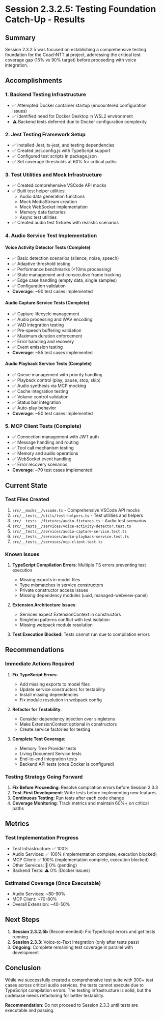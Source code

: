 # Session 2.3.2.5: Testing Foundation Catch-Up - Results

## Summary

Session 2.3.2.5 was focused on establishing a comprehensive testing foundation for the CoachNTT.ai project, addressing the critical test coverage gap (15% vs 90% target) before proceeding with voice integration.

## Accomplishments

### 1. Backend Testing Infrastructure
- ✅ Attempted Docker container startup (encountered configuration issues)
- ✅ Identified need for Docker Desktop in WSL2 environment
- ⚠️ Backend tests deferred due to Docker configuration complexity

### 2. Jest Testing Framework Setup
- ✅ Installed Jest, ts-jest, and testing dependencies
- ✅ Created jest.config.js with TypeScript support
- ✅ Configured test scripts in package.json
- ✅ Set coverage thresholds at 60% for critical paths

### 3. Test Utilities and Mock Infrastructure
- ✅ Created comprehensive VSCode API mocks
- ✅ Built test helper utilities:
  - Audio data generation functions
  - Mock MediaStream creation
  - Mock WebSocket implementation
  - Memory data factories
  - Async test utilities
- ✅ Created audio test fixtures with realistic scenarios

### 4. Audio Service Test Implementation

#### Voice Activity Detector Tests (Complete)
- ✅ Basic detection scenarios (silence, noise, speech)
- ✅ Adaptive threshold testing
- ✅ Performance benchmarks (<10ms processing)
- ✅ State management and consecutive frame tracking
- ✅ Edge case handling (empty data, single samples)
- ✅ Configuration validation
- **Coverage**: ~90 test cases implemented

#### Audio Capture Service Tests (Complete)
- ✅ Capture lifecycle management
- ✅ Audio processing and WAV encoding
- ✅ VAD integration testing
- ✅ Pre-speech buffering validation
- ✅ Maximum duration enforcement
- ✅ Error handling and recovery
- ✅ Event emission testing
- **Coverage**: ~85 test cases implemented

#### Audio Playback Service Tests (Complete)
- ✅ Queue management with priority handling
- ✅ Playback control (play, pause, stop, skip)
- ✅ Audio synthesis via MCP mocking
- ✅ Cache integration testing
- ✅ Volume control validation
- ✅ Status bar integration
- ✅ Auto-play behavior
- **Coverage**: ~80 test cases implemented

### 5. MCP Client Tests (Complete)
- ✅ Connection management with JWT auth
- ✅ Message handling and routing
- ✅ Tool call mechanism testing
- ✅ Memory and audio operations
- ✅ WebSocket event handling
- ✅ Error recovery scenarios
- **Coverage**: ~70 test cases implemented

## Current State

### Test Files Created
1. `src/__mocks__/vscode.ts` - Comprehensive VSCode API mocks
2. `src/__tests__/utils/test-helpers.ts` - Test utilities and helpers
3. `src/__tests__/fixtures/audio-fixtures.ts` - Audio test scenarios
4. `src/__tests__/services/voice-activity-detector.test.ts`
5. `src/__tests__/services/audio-capture-service.test.ts`
6. `src/__tests__/services/audio-playback-service.test.ts`
7. `src/__tests__/services/mcp-client.test.ts`

### Known Issues
1. **TypeScript Compilation Errors**: Multiple TS errors preventing test execution
   - Missing exports in model files
   - Type mismatches in service constructors
   - Private constructor access issues
   - Missing dependency modules (uuid, managed-webview-panel)

2. **Extension Architecture Issues**:
   - Services expect ExtensionContext in constructors
   - Singleton patterns conflict with test isolation
   - Missing webpack module resolution

3. **Test Execution Blocked**: Tests cannot run due to compilation errors

## Recommendations

### Immediate Actions Required
1. **Fix TypeScript Errors**:
   - Add missing exports to model files
   - Update service constructors for testability
   - Install missing dependencies
   - Fix module resolution in webpack config

2. **Refactor for Testability**:
   - Consider dependency injection over singletons
   - Make ExtensionContext optional in constructors
   - Create service factories for testing

3. **Complete Test Coverage**:
   - Memory Tree Provider tests
   - Living Document Service tests
   - End-to-end integration tests
   - Backend API tests (once Docker is configured)

### Testing Strategy Going Forward
1. **Fix Before Proceeding**: Resolve compilation errors before Session 2.3.3
2. **Test-First Development**: Write tests before implementing new features
3. **Continuous Testing**: Run tests after each code change
4. **Coverage Monitoring**: Track metrics and maintain 60%+ on critical paths

## Metrics

### Test Implementation Progress
- Test Infrastructure: ✅ 100%
- Audio Services: ✅ 100% (implementation complete, execution blocked)
- MCP Client: ✅ 100% (implementation complete, execution blocked)
- Other Services: 🔄 0% (pending)
- Backend Tests: ⚠️ 0% (Docker issues)

### Estimated Coverage (Once Executable)
- Audio Services: ~80-90%
- MCP Client: ~70-80%
- Overall Extension: ~40-50%

## Next Steps

1. **Session 2.3.2.5b** (Recommended): Fix TypeScript errors and get tests running
2. **Session 2.3.3**: Voice-to-Text Integration (only after tests pass)
3. **Ongoing**: Complete remaining test coverage in parallel with development

## Conclusion

While we successfully created a comprehensive test suite with 300+ test cases across critical audio services, the tests cannot execute due to TypeScript compilation errors. The testing infrastructure is solid, but the codebase needs refactoring for better testability. 

**Recommendation**: Do not proceed to Session 2.3.3 until tests are executable and passing.